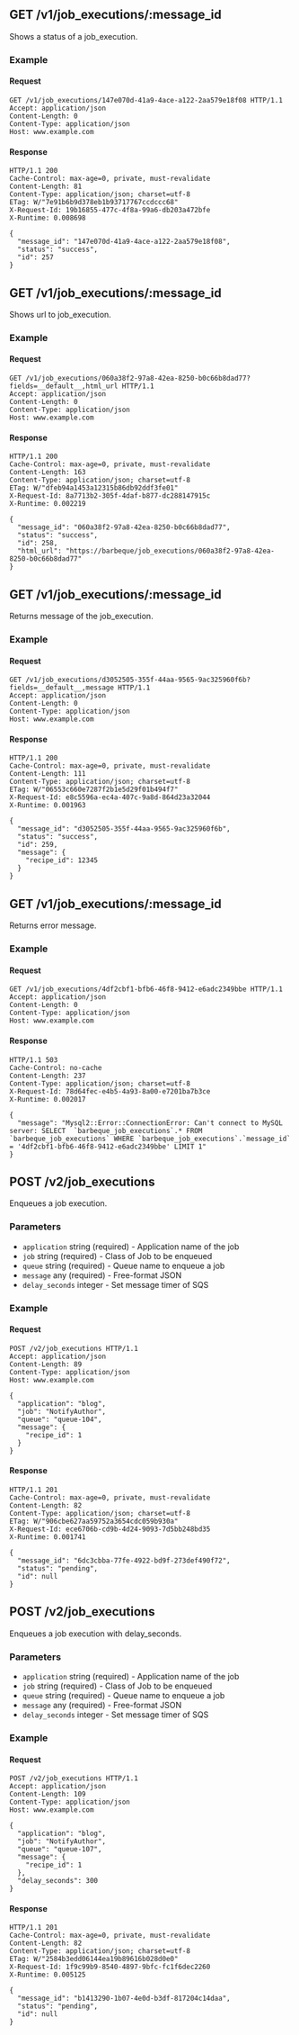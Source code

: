 ## GET /v1/job_executions/:message_id
Shows a status of a job_execution.

### Example

#### Request
```
GET /v1/job_executions/147e070d-41a9-4ace-a122-2aa579e18f08 HTTP/1.1
Accept: application/json
Content-Length: 0
Content-Type: application/json
Host: www.example.com
```

#### Response
```
HTTP/1.1 200
Cache-Control: max-age=0, private, must-revalidate
Content-Length: 81
Content-Type: application/json; charset=utf-8
ETag: W/"7e91b6b9d378eb1b93717767ccdccc68"
X-Request-Id: 19b16855-477c-4f8a-99a6-db203a472bfe
X-Runtime: 0.008698

{
  "message_id": "147e070d-41a9-4ace-a122-2aa579e18f08",
  "status": "success",
  "id": 257
}
```

## GET /v1/job_executions/:message_id
Shows url to job_execution.

### Example

#### Request
```
GET /v1/job_executions/060a38f2-97a8-42ea-8250-b0c66b8dad77?fields=__default__,html_url HTTP/1.1
Accept: application/json
Content-Length: 0
Content-Type: application/json
Host: www.example.com
```

#### Response
```
HTTP/1.1 200
Cache-Control: max-age=0, private, must-revalidate
Content-Length: 163
Content-Type: application/json; charset=utf-8
ETag: W/"dfeb94a1453a12315b86db92ddf3fe01"
X-Request-Id: 8a7713b2-305f-4daf-b877-dc288147915c
X-Runtime: 0.002219

{
  "message_id": "060a38f2-97a8-42ea-8250-b0c66b8dad77",
  "status": "success",
  "id": 258,
  "html_url": "https://barbeque/job_executions/060a38f2-97a8-42ea-8250-b0c66b8dad77"
}
```

## GET /v1/job_executions/:message_id
Returns message of the job_execution.

### Example

#### Request
```
GET /v1/job_executions/d3052505-355f-44aa-9565-9ac325960f6b?fields=__default__,message HTTP/1.1
Accept: application/json
Content-Length: 0
Content-Type: application/json
Host: www.example.com
```

#### Response
```
HTTP/1.1 200
Cache-Control: max-age=0, private, must-revalidate
Content-Length: 111
Content-Type: application/json; charset=utf-8
ETag: W/"06553c660e7287f2b1e5d29f01b494f7"
X-Request-Id: e8c5596a-ec4a-407c-9a8d-864d23a32044
X-Runtime: 0.001963

{
  "message_id": "d3052505-355f-44aa-9565-9ac325960f6b",
  "status": "success",
  "id": 259,
  "message": {
    "recipe_id": 12345
  }
}
```

## GET /v1/job_executions/:message_id
Returns error message.

### Example

#### Request
```
GET /v1/job_executions/4df2cbf1-bfb6-46f8-9412-e6adc2349bbe HTTP/1.1
Accept: application/json
Content-Length: 0
Content-Type: application/json
Host: www.example.com
```

#### Response
```
HTTP/1.1 503
Cache-Control: no-cache
Content-Length: 237
Content-Type: application/json; charset=utf-8
X-Request-Id: 78d64fec-e4b5-4a93-8a00-e7201ba7b3ce
X-Runtime: 0.002017

{
  "message": "Mysql2::Error::ConnectionError: Can't connect to MySQL server: SELECT  `barbeque_job_executions`.* FROM `barbeque_job_executions` WHERE `barbeque_job_executions`.`message_id` = '4df2cbf1-bfb6-46f8-9412-e6adc2349bbe' LIMIT 1"
}
```

## POST /v2/job_executions
Enqueues a job execution.

### Parameters
* `application` string (required) - Application name of the job
* `job` string (required) - Class of Job to be enqueued
* `queue` string (required) - Queue name to enqueue a job
* `message` any (required) - Free-format JSON
* `delay_seconds` integer - Set message timer of SQS

### Example

#### Request
```
POST /v2/job_executions HTTP/1.1
Accept: application/json
Content-Length: 89
Content-Type: application/json
Host: www.example.com

{
  "application": "blog",
  "job": "NotifyAuthor",
  "queue": "queue-104",
  "message": {
    "recipe_id": 1
  }
}
```

#### Response
```
HTTP/1.1 201
Cache-Control: max-age=0, private, must-revalidate
Content-Length: 82
Content-Type: application/json; charset=utf-8
ETag: W/"906cbe627aa59752a3654cdc059b930a"
X-Request-Id: ece6706b-cd9b-4d24-9093-7d5bb248bd35
X-Runtime: 0.001741

{
  "message_id": "6dc3cbba-77fe-4922-bd9f-273def490f72",
  "status": "pending",
  "id": null
}
```

## POST /v2/job_executions
Enqueues a job execution with delay_seconds.

### Parameters
* `application` string (required) - Application name of the job
* `job` string (required) - Class of Job to be enqueued
* `queue` string (required) - Queue name to enqueue a job
* `message` any (required) - Free-format JSON
* `delay_seconds` integer - Set message timer of SQS

### Example

#### Request
```
POST /v2/job_executions HTTP/1.1
Accept: application/json
Content-Length: 109
Content-Type: application/json
Host: www.example.com

{
  "application": "blog",
  "job": "NotifyAuthor",
  "queue": "queue-107",
  "message": {
    "recipe_id": 1
  },
  "delay_seconds": 300
}
```

#### Response
```
HTTP/1.1 201
Cache-Control: max-age=0, private, must-revalidate
Content-Length: 82
Content-Type: application/json; charset=utf-8
ETag: W/"2584b3edd06144ea19b89616b028d0e0"
X-Request-Id: 1f9c99b9-8540-4897-9bfc-fc1f6dec2260
X-Runtime: 0.005125

{
  "message_id": "b1413290-1b07-4e0d-b3df-817204c14daa",
  "status": "pending",
  "id": null
}
```
